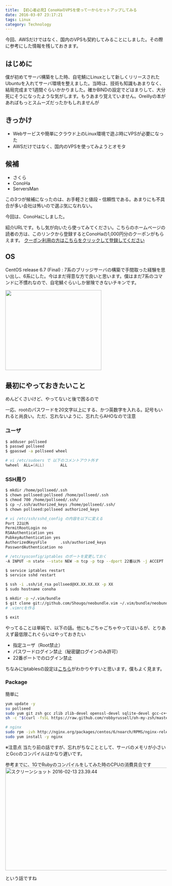 ```yaml
---
title: 【初心者必見】ConoHaのVPSを使って一からセットアップしてみる
date: 2016-03-07 23:17:21
tags: Linux
category: Technology
---
```

今回、AWSだけではなく、国内のVPSも契約してみることにしました。その際に参考にした情報を残しておきます。

## はじめに
僕が初めてサーバ構築をした時、自宅鯖にLinuxとして新しくリリースされたUbuntuを入れてサーバ環境を整えました。当時は、技術も知識もあまりなく、結局完成まで1週間ぐらいかかりました。確かBINDの設定でどはまりして、大分死にそうになったような気がします。もうあまり覚えていません。Oreillyの本があればもっとスムーズだったかもしれませんが

## きっかけ
* Webサービスや簡単にクラウド上のLinux環境で遊ぶ時にVPSが必要になった
* AWSだけではなく、国内のVPSを使ってみようとオモタ

## 候補
* さくら
* ConoHa
* ServersMan

この3つが候補になったのは、お手軽さと値段・信頼性である。あまりにも不具合が多い会社は怖いので選ぶ気になれない。

今回は、ConoHaにしました。

紹介URLです。もし気が向いたら使ってみてください。こちらのホームページの読者の方は、このリンクから登録するとConoHaの1,000円分のクーポンがもらえます。
[クーポン利用の方はこちらをクリックして登録してください](https://www.conoha.jp/referral/?token=fmmHSnIh9GzQWYsEX7XR9H5snPtr8LfEykCnLDz0msp9hKBV5oc-GQN)

## OS
CentOS release 6.7 (Final) : 7系のブリッジサーバの構築で手間取った経験を思い出し、6系にした。今はまだ得意な方で良いと思います。僕はまだ7系のコマンドに不慣れなので、自宅鯖ぐらいしか冒険できないチキンです。

<a href="http://px.a8.net/svt/ejp?a8mat=2I0Y1E+BZ1UR6+50+2HMT4H" target="_blank">
<img border="0" width="300" height="250" alt="" src="http://www21.a8.net/svt/bgt?aid=151209554724&wid=001&eno=01&mid=s00000000018015055000&mc=1"></a>
<img border="0" width="1" height="1" src="http://www18.a8.net/0.gif?a8mat=2I0Y1E+BZ1UR6+50+2HMT4H" alt="">

## 最初にやっておきたいこと
めんどくさいけど、やってないと後で困るので

一応、rootのパスワードを20文字以上にする、かつ英数字を入れる。記号もいれると尚良い。ただ、忘れないように、忘れたらAHOなので注意

### ユーザ
``` zsh
$ adduser pollseed
$ passwd pollseed
$ gpasswd -a pollseed wheel

# vi /etc/sudoers で 以下のコメントアウト外す
%wheel  ALL=(ALL)       ALL
```

### SSH周り
``` zsh
$ mkdir /home/pollseed/.ssh
$ chown pollseed:pollseed /home/pollseed/.ssh
$ chmod 700 /home/pollseed/.ssh/
$ cp ~/.ssh/authorized_keys /home/pollseed/.ssh/
$ chown pollseed:pollseed authorized_keys

# vi /etc/ssh/sshd_config の内容を以下に変える
Port 22以外
PermitRootLogin no
RSAAuthentication yes
PubkeyAuthentication yes
AuthorizedKeysFile      .ssh/authorized_keys
PasswordAuthentication no

# /etc/sysconfig/iptables のポートを変更しておく
-A INPUT -m state --state NEW -m tcp -p tcp --dport 22番以外 -j ACCEPT

$ service iptables restart
$ service sshd restart

$ ssh -i .ssh/id_rsa pollseed@XX.XX.XX.XX -p XX
$ sudo hostname conoha

$ mkdir -p ~/.vim/bundle
$ git clone git://github.com/Shougo/neobundle.vim ~/.vim/bundle/neobundle.vim
# .vimrcを作る

$ exit
```

やってることは単純で、以下の話。他にもごちゃごちゃやってはいるが、とりあえず最低限これぐらいはやっておきたい

* 指定ユーザ（Root禁止）
* パスワードログイン禁止（秘密鍵ログインのみ許可）
* 22番ポートでのログイン禁止

ちなみにIptablesの設定は[こちら](http://oxynotes.com/?p=6361)がわかりやすいと思います。僕もよく見ます。

### Package
簡単に
``` zsh
yum update -y
su pollseed
sudo yum git zsh gcc zlib zlib-devel openssl-devel sqlite-devel gcc-c++ glibc-headers libyaml-devel readline readline-devel zlib-devel redhat-lsb
sh -c "$(curl -fsSL https://raw.github.com/robbyrussell/oh-my-zsh/master/tools/install.sh)"

# nginx
sudo rpm -ivh http://nginx.org/packages/centos/6/noarch/RPMS/nginx-release-centos-6-0.el6.ngx.noarch.rpm
sudo yum install -y nginx
```

※注意点
当たり前の話ですが、忘れがちなこととして、サーバのメモリが小さいとGccのコンパイルはかなり遅いです。

参考までに、1GでRubyのコンパイルをしてみた時のCPUの消費具合です
<a href="http://php-aoringo.rhcloud.com/wp-content/uploads/2016/02/スクリーンショット-2016-02-13-23.39.44.png" rel="attachment wp-att-555"><img src="http://php-aoringo.rhcloud.com/wp-content/uploads/2016/02/スクリーンショット-2016-02-13-23.39.44-1024x391.png" alt="スクリーンショット 2016-02-13 23.39.44" width="840" height="321" class="alignnone size-large wp-image-555" /></a>

という話ですね
